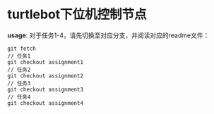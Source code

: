 # turtlebot下位机控制节点

**usage**: 
对于任务1-4，请先切换至对应分支，并阅读对应的readme文件：

```
git fetch
// 任务1
git checkout assignment1
// 任务2
git checkout assignment2
// 任务3
git checkout assignment3
// 任务4
git checkout assignment4
```